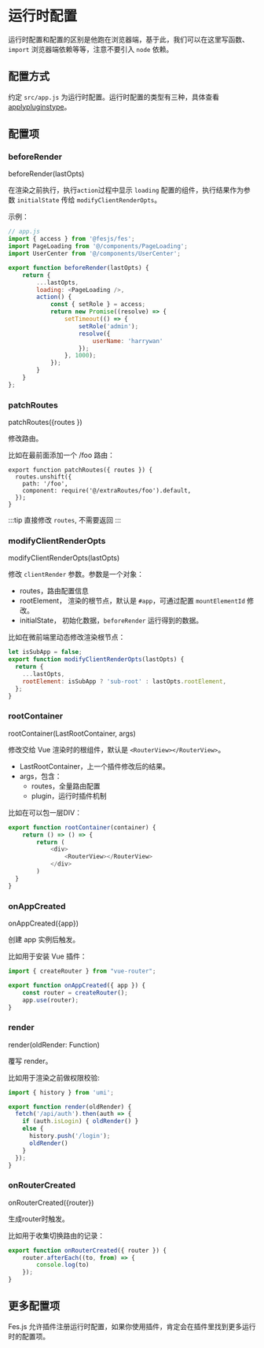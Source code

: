 # 运行时配置

运行时配置和配置的区别是他跑在浏览器端，基于此，我们可以在这里写函数、`import` 浏览器端依赖等等，注意不要引入 `node` 依赖。

## 配置方式
约定 `src/app.js` 为运行时配置。运行时配置的类型有三种，具体查看[applypluginstype](../reference/api/#applypluginstype)。

## 配置项

### beforeRender

beforeRender(lastOpts)

在渲染之前执行，执行`action`过程中显示 `loading` 配置的组件，执行结果作为参数 `initialState` 传给 `modifyClientRenderOpts`。

示例：
```js
// app.js
import { access } from '@fesjs/fes';
import PageLoading from '@/components/PageLoading';
import UserCenter from '@/components/UserCenter';

export function beforeRender(lastOpts) {
    return {
        ...lastOpts,
        loading: <PageLoading />,
        action() {
            const { setRole } = access;
            return new Promise((resolve) => {
                setTimeout(() => {
                    setRole('admin');
                    resolve({
                        userName: 'harrywan'
                    });
                }, 1000);
            });
        }
    }
};
```

### patchRoutes

patchRoutes({routes })


修改路由。

比如在最前面添加一个 /foo 路由：
```
export function patchRoutes({ routes }) {
  routes.unshift({
    path: '/foo',
    component: require('@/extraRoutes/foo').default,
  });
}
```
:::tip
直接修改 `routes`, 不需要返回
:::

### modifyClientRenderOpts

modifyClientRenderOpts(lastOpts)

修改 `clientRender` 参数。参数是一个对象：
- routes，路由配置信息
- rootElement， 渲染的根节点，默认是 `#app`，可通过配置 `mountElementId` 修改。
- initialState， 初始化数据，`beforeRender` 运行得到的数据。

比如在微前端里动态修改渲染根节点：
```js
let isSubApp = false;
export function modifyClientRenderOpts(lastOpts) {
  return {
    ...lastOpts,
    rootElement: isSubApp ? 'sub-root' : lastOpts.rootElement,    
  };
}
```

### rootContainer

rootContainer(LastRootContainer, args)

修改交给 Vue 渲染时的根组件，默认是 `<RouterView></RouterView>`。

- LastRootContainer，上一个插件修改后的结果。
- args，包含：
    - routes，全量路由配置
    - plugin，运行时插件机制

比如在可以包一层DIV：
```js
export function rootContainer(container) {
    return () => () => {
        return (
            <div>
                <RouterView></RouterView>
            </div>
        )
  }
}

```

### onAppCreated

onAppCreated({app})

创建 app 实例后触发。

比如用于安装 Vue 插件：
```js
import { createRouter } from "vue-router";

export function onAppCreated({ app }) {
    const router = createRouter();
    app.use(router);
}

```

### render

render(oldRender: Function)

覆写 render。

比如用于渲染之前做权限校验:
```js
import { history } from 'umi';

export function render(oldRender) {
  fetch('/api/auth').then(auth => {
    if (auth.isLogin) { oldRender() }
    else { 
      history.push('/login'); 
      oldRender()
    }
  });
}
```



### onRouterCreated

onRouterCreated({router})

生成router时触发。

比如用于收集切换路由的记录：
```js
export function onRouterCreated({ router }) {
    router.afterEach((to, from) => {
        console.log(to)
    });
}
```

## 更多配置项
Fes.js 允许插件注册运行时配置，如果你使用插件，肯定会在插件里找到更多运行时的配置项。